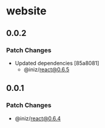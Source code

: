 # website

## 0.0.2

### Patch Changes

- Updated dependencies [85a8081]
  - @iniz/react@0.6.5

## 0.0.1

### Patch Changes

- @iniz/react@0.6.4
